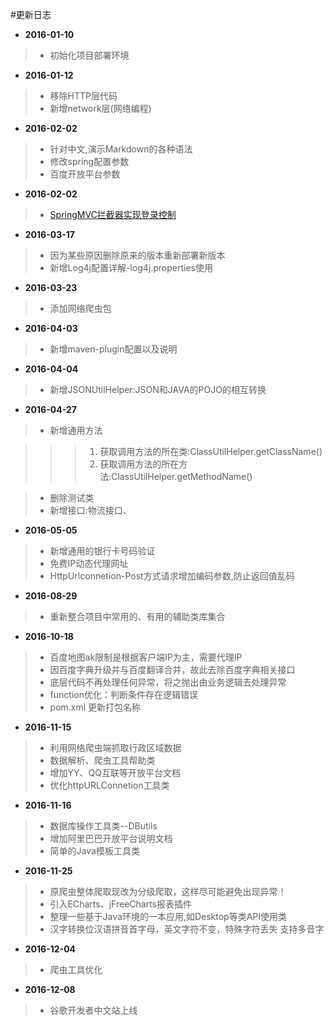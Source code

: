 #更新日志


* **2016-01-10**

> + 初始化项目部署环境

* **2016-01-12**

> + 移除HTTP层代码
> + 新增network层(网络编程)

* **2016-02-02**

> + 针对中文,演示Markdown的各种语法
> + 修改spring配置参数
> + 百度开放平台参数

* **2016-02-02**

> + [SpringMVC拦截器实现登录控制](https://wuzhuti.cn/2076.html)

* **2016-03-17**

> + 因为某些原因删除原来的版本重新部署新版本
> + 新增Log4j配置详解-log4j.properties使用

* **2016-03-23**
 
> + 添加网络爬虫包

* **2016-04-03**

> + 新增maven-plugin配置以及说明

* **2016-04-04**

> + 新增JSONUtilHelper:JSON和JAVA的POJO的相互转换

* **2016-04-27**

> + 新增通用方法

> > > <ol>
> > > <li>获取调用方法的所在类:ClassUtilHelper.getClassName()</li>
> > > <li>获取调用方法的所在方法:ClassUtilHelper.getMethodName()</li>
> > > </ol>

> + 删除测试类
> + 新增接口:物流接口、

* **2016-05-05**

> + 新增通用的银行卡号码验证
> + 免费IP动态代理网址
> + HttpUrlconnetion-Post方式请求增加编码参数,防止返回值乱码

* **2016-08-29**

> + 重新整合项目中常用的、有用的辅助类库集合

* **2016-10-18**

> + 百度地图ak限制是根据客户端IP为主，需要代理IP
> + 因百度字典升级并与百度翻译合并，故此去除百度字典相关接口
> + 底层代码不再处理任何异常，将之抛出由业务逻辑去处理异常
> + function优化：判断条件存在逻辑错误
> + pom.xml 更新打包名称

* **2016-11-15**

> + 利用网络爬虫端抓取行政区域数据
> + 数据解析、爬虫工具帮助类
> + 增加YY、QQ互联等开放平台文档
> + 优化httpURLConnetion工具类

* **2016-11-16**

> + 数据库操作工具类--DButils
> + 增加阿里巴巴开放平台说明文档
> + 简单的Java模板工具类

* **2016-11-25**

> + 原爬虫整体爬取现改为分级爬取，这样尽可能避免出现异常！
> + 引入ECharts、jFreeCharts报表插件
> + 整理一些基于Java环境的一本应用,如Desktop等类API使用类
> + 汉字转换位汉语拼音首字母，英文字符不变，特殊字符丢失 支持多音字

* **2016-12-04**

> + 爬虫工具优化


* **2016-12-08**

> + 谷歌开发者中文站上线
